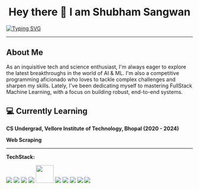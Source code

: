
<h1 align="center">Hey there 👋 I am Shubham Sangwan  </h1>

   [![Typing SVG](https://readme-typing-svg.herokuapp.com?center=true&lines=ML+Developer+%26+Fullstack+Enthusiast)](https://git.io/typing-svg)

---

<h2>About Me</h2>

As an inquisitive tech and science enthusiast, I'm always eager to explore the latest breakthroughs in the world of AI & ML. I'm also a competitive programming aficionado who loves to tackle complex challenges and sharpen my skills. Lately, I've been dedicating myself to mastering FullStack Machine Learning, with a focus on building robust, end-to-end systems.


## 💻 Currently Learning

__CS Undergrad, Vellore Institute of Technology, Bhopal (2020 - 2024)__

__Web Scraping__

---
**TechStack:**


<img src="https://img.icons8.com/color/48/000000/python.png"/> <img src="https://img.icons8.com/color/48/000000/c-plus-plus-logo.png"/> <img src="https://img.icons8.com/color/48/000000/visual-studio-code-2019.png"/> <img src="https://img.icons8.com/color/48/000000/jupyter.png"/> <img src="https://fastapi.tiangolo.com/img/logo-margin/logo-teal.png" height="48" /> <img src="https://img.icons8.com/color/48/000000/docker.png"/> <img src="https://img.icons8.com/color/48/000000/database-restore.png"/> <img src="https://img.icons8.com/color/48/000000/grafana.png"/> <img src="https://img.icons8.com/material-outlined/48/000000/github.png"/> <img src="https://img.icons8.com/fluent/48/000000/flask.png"/>


